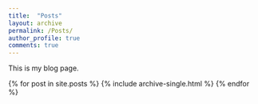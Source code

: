 ```yaml
---
title:  "Posts"
layout: archive
permalink: /Posts/
author_profile: true
comments: true
---
```


This is my blog page.

{% for post in site.posts %}
  {% include archive-single.html %}
{% endfor %}